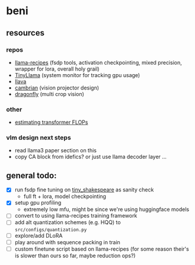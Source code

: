 # beni 
## resources
### repos
* [llama-recipes](https://github.com/meta-llama/llama-recipes) (fsdp tools, activation checkpointing, mixed precision, wrapper for lora, overall holy grail)
* [TinyLlama](https://github.com/jzhang38/TinyLlama) (system monitor for tracking gpu usage)
* [llava](https://github.com/haotian-liu/LLaVA)
* [cambrian](https://github.com/cambrian-mllm/cambrian) (vision projector design)
* [dragonfly](https://github.com/togethercomputer/Dragonfly) (multi crop vision)

### other 
* [estimating transformer FLOPs](https://www.adamcasson.com/posts/transformer-flops)

### vlm design next steps
* read llama3 paper section on this
* copy CA block from idefics? or just use llama decoder layer ... 

## general todo:
- [x] run fsdp fine tuning on [tiny_shakespeare](https://huggingface.co/datasets/karpathy/tiny_shakespeare) as sanity check 
    * full ft + lora, model checkpointing
- [x] setup gpu profiling 
    * extremely low mfu, might be since we're using huggingface models
- [ ] convert to using llama-recipes training framework
- [ ] add alt quantization schemes (e.g. HQQ) to `src/configs/quantization.py`
- [ ] explore/add DLoRA 
- [ ] play around with sequence packing in train
- [ ] custom finetune script based on llama-recipes (for some reason their's is slower than ours so far, maybe reduction ops?)
